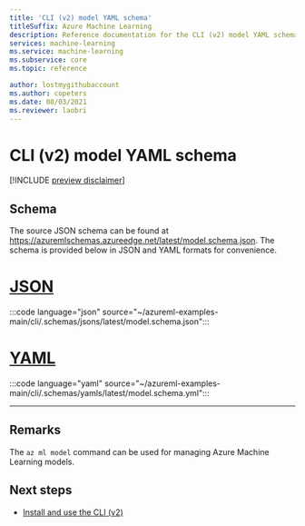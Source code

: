 ```yaml
---
title: 'CLI (v2) model YAML schema'
titleSuffix: Azure Machine Learning
description: Reference documentation for the CLI (v2) model YAML schema.
services: machine-learning
ms.service: machine-learning
ms.subservice: core
ms.topic: reference

author: lostmygithubaccount
ms.author: copeters
ms.date: 08/03/2021
ms.reviewer: laobri
---
```


# CLI (v2) model YAML schema

[!INCLUDE [preview disclaimer](../../includes/machine-learning-preview-generic-disclaimer.md)]

## Schema

The source JSON schema can be found at https://azuremlschemas.azureedge.net/latest/model.schema.json. The schema is provided below in JSON and YAML formats for convenience.

# [JSON](#tab/json)

:::code language="json" source="~/azureml-examples-main/cli/.schemas/jsons/latest/model.schema.json":::

# [YAML](#tab/yaml)

:::code language="yaml" source="~/azureml-examples-main/cli/.schemas/yamls/latest/model.schema.yml":::

---

## Remarks

The `az ml model` command can be used for managing Azure Machine Learning models.

## Next steps

- [Install and use the CLI (v2)](how-to-configure-cli.md)
